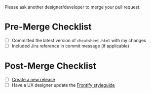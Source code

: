 Please ask another designer/developer to merge your pull request.

# Pre-Merge Checklist
- [ ] Committed the latest version of `cheatsheet.html` with my changes
- [ ] Included Jira reference in commit message (if applicable)

# Post-Merge Checklist
- [ ] [Create a new release](https://help.github.com/articles/creating-releases/)
- [ ] Have a UX designer update the [Frontify styleguide](https://app.frontify.com/d/JC5zNa6KOQ2r/build-com-style-guide#/other/icons)
